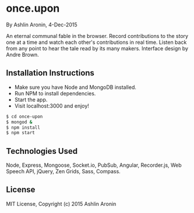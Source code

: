 # once.upon
By Ashlin Aronin, 4-Dec-2015

An eternal communal fable in the browser. Record contributions to the story
one at a time and watch each other's contributions in real time. Listen
back from any point to hear the tale read by its many makers.
Interface design by Andre Brown.

## Installation Instructions
* Make sure you have Node and MongoDB installed.
* Run NPM to install dependencies.
* Start the app.
* Visit localhost:3000 and enjoy!
```sh
$ cd once-upon
$ mongod &
$ npm install
$ npm start
```


## Technologies Used
Node, Express, Mongoose, Socket.io, PubSub, Angular, Recorder.js, Web Speech API, jQuery, Zen Grids, Sass, Compass.

## License
MIT License, Copyright (c) 2015 Ashlin Aronin
